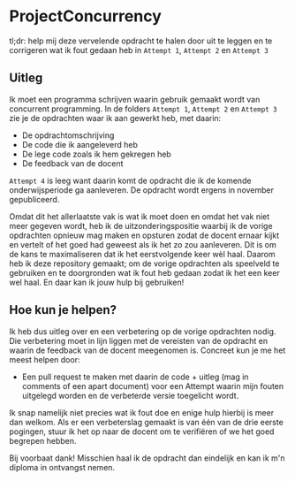 # ProjectConcurrency

tl;dr: help mij deze vervelende opdracht te halen door uit te leggen en te corrigeren wat ik fout gedaan heb in `Attempt 1`, `Attempt 2` en `Attempt 3`

## Uitleg
Ik moet een programma schrijven waarin gebruik gemaakt wordt van concurrent programming. In de folders `Attempt 1`, `Attempt 2` en `Attempt 3` zie je de opdrachten waar ik aan gewerkt heb, met daarin:
- De opdrachtomschrijving
- De code die ik aangeleverd heb
- De lege code zoals ik hem gekregen heb
- De feedback van de docent

`Attempt 4` is leeg want daarin komt de opdracht die ik de komende onderwijsperiode ga aanleveren. De opdracht wordt ergens in november gepubliceerd. 

Omdat dit het allerlaatste vak is wat ik moet doen en omdat het vak niet meer gegeven wordt, heb ik de uitzonderingspositie waarbij ik de vorige opdrachten opnieuw mag maken en opsturen zodat de docent ernaar kijkt en vertelt of het goed had geweest als ik het zo zou aanleveren. Dit is om de kans te maximaliseren dat ik het eerstvolgende keer wèl haal. Daarom heb ik deze repository gemaakt; om de vorige opdrachten als speelveld te gebruiken en te doorgronden wat ik fout heb gedaan zodat ik het een keer wel haal. En daar kan ik jouw hulp bij gebruiken!

## Hoe kun je helpen? 
Ik heb dus uitleg over en een verbetering op de vorige opdrachten nodig. Die verbetering moet in lijn liggen met de vereisten van de opdracht en waarin de feedback van de docent meegenomen is. 
Concreet kun je me het meest helpen door: 
- Een pull request te maken met daarin de code + uitleg (mag in comments of een apart document) voor een Attempt waarin mijn fouten uitgelegd worden en de verbeterde versie toegelicht wordt.

Ik snap namelijk niet precies wat ik fout doe en enige hulp hierbij is meer dan welkom. Als er een verbeterslag gemaakt is van één van de drie eerste pogingen, stuur ik het op naar de docent om te verifiëren of we het goed begrepen hebben. 

Bij voorbaat dank! Misschien haal ik de opdracht dan eindelijk en kan ik m'n diploma in ontvangst nemen. 
